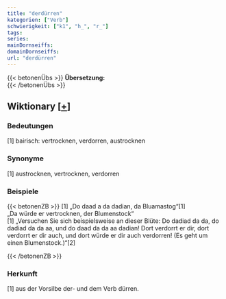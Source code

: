 ```yaml
---
title: "derdürren"
kategorien: ["Verb"]
schwierigkeit: ["k1", "h_", "r_"]
tags:
series:
mainDornseiffs:
domainDornseiffs:
url: "derdürren"
---
```


{{< betonenÜbs >}}
**Übersetzung:**  
{{< /betonenÜbs >}}

## Wiktionary [[+](https://de.wiktionary.org/wiki/derdürren)]

### Bedeutungen
[1] bairisch: vertrocknen, verdorren, austrocknen  

### Synonyme
[1] austrocknen, vertrocknen, verdorren  

### Beispiele
{{< betonenZB >}}
[1] „Do daad a da dadian, da Bluamastog“[1]  
„Da würde er vertrocknen, der Blumenstock“  
[1] „Versuchen Sie sich beispielsweise an dieser Blüte: Do dadiad da da, do dadiad da da aa, und do daad da da aa dadian! Dort verdorrt er dir, dort verdorrt er dir auch, und dort würde er dir auch verdorren! (Es geht um einen Blumenstock.)“[2]  

{{< /betonenZB >}}
### Herkunft
[1] aus der Vorsilbe der- und dem Verb dürren.  


